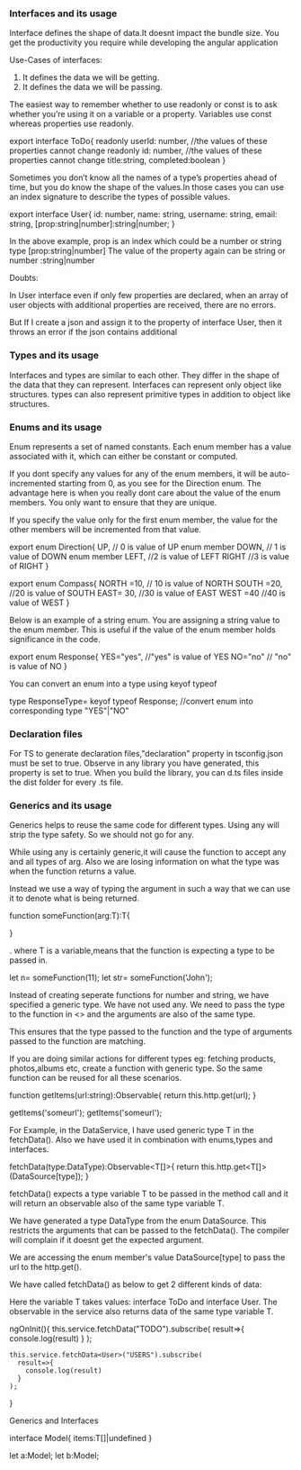 ### Interfaces and its usage

Interface defines the shape of data.It doesnt impact the bundle size. You get the productivity you
require while developing the angular application

Use-Cases of interfaces:
1.  It defines the data we will be getting.
2.  It defines the data we will be passing.

The easiest way to remember whether to use readonly or const is to ask whether you’re using it on a variable or a property. Variables use const whereas properties use readonly.

export interface ToDo{
  readonly userId: number, //the values of these properties cannot change
  readonly id: number, //the values of these properties cannot change
  title:string,
  completed:boolean
}

Sometimes you don’t know all the names of a type’s properties ahead of time, but you do know the shape of the values.In those cases you can use an index signature to describe the types of possible values.

export interface User{
  id: number,
  name: string,
 username: string,
 email: string,
 [prop:string|number]:string|number;
}

In the above example, prop is an index which could be a number or string type [prop:string|number]
The value of the property again can be string or number :string|number


Doubts: 

In User interface even if only few properties are declared, when an array of user objects with additional properties are received, there are no errors.

But If I create a json and assign it to the property of interface User, then it throws an error
if the json contains additional


### Types and its usage
 
 Interfaces and types are similar to each other. They differ in the shape of the data that they can
 represent.
 Interfaces can represent only object like structures.
 types can also represent primitive types in addition to object like structures.


### Enums and its usage

Enum represents a set of named constants. Each enum member has a value associated with it, which can either be constant or computed.

If you dont specify any values for any of the enum members, it will be auto-incremented starting from 0,
as you see for the Direction enum. The advantage here is when you really dont care about the value
of the enum members. You only want to ensure that they are unique.

If you specify the value only for the first enum member, the value for the other members will be incremented from that value.


export enum Direction{
  UP, // 0 is value of UP enum member
  DOWN, // 1 is value of DOWN enum member
  LEFT, //2 is value of LEFT
  RIGHT //3 is value of RIGHT
  }
  
  export enum Compass{
    NORTH =10, // 10 is value of NORTH
    SOUTH =20, //20 is value of SOUTH
    EAST= 30, //30 is value of EAST
    WEST =40 //40 is value of WEST
  }

  Below is an example of a string enum. You are assigning a string value to the enum member.
  This is useful if the value of the enum member holds significance in the code.
  
  export enum Response{
    YES="yes", //"yes" is value of YES
    NO="no" // "no" is value of NO
  }

You can convert an enum into a type using keyof typeof

type ResponseType= keyof typeof Response; //convert enum into corresponding type "YES"|"NO"


### Declaration files

For TS to generate declaration files,"declaration" property in tsconfig.json must be set to true.
Observe in any library you have generated, this property is set to true. When you build the library,
you can d.ts files inside the dist folder for every .ts file.

### Generics and its usage

Generics helps to reuse the same code for different types.
Using any will strip the type safety. So we should not go for any.

While using any is certainly generic,it will cause the function to accept any and all types of arg. Also
we are losing information on what the type was when the function returns a value.

Instead we use a way of typing the argument in such a way that we can use it to denote what is being 
returned.

function someFunction<T>(arg:T):T{

}

<T>. where T is a variable,means that the function is expecting a type to be passed in.

let n= someFunction<number>(11);
let str= someFunction<string>('John');

Instead of creating seperate functions for number and string, we have specified a 
generic type. We have not used any. We need to pass the type to the function in <> and the arguments
are also of the same type.

This ensures that the type passed to the function and the type of arguments passed to the function
are matching.

If you are doing similar actions for different types eg: fetching products, photos,albums etc,
create a function with generic type. So the same function can be reused for all these scenarios.

function getItems<T>(url:string):Observable<T>{
    return this.http.get(url);
}

getItems<Products>('someurl');
getItems<Photos>('someurl');

For Example, in the DataService, I have used generic type T in the fetchData().
Also we have used it in combination with enums,types and interfaces.

fetchData<T>(type:DataType):Observable<T[]>{
    return this.http.get<T[]>(DataSource[type]);
  }

fetchData() expects a type variable T to be passed in the method call and it will return an observable also of the same type variable T.

We have generated a type DataType from the enum DataSource. This restricts the arguments that can be passed to the fetchData(). The compiler will complain if it doesnt get the expected argument.

We are accessing the enum member's value DataSource[type] to pass the url to the http.get().

We have called fetchData() as below to get 2 different kinds of data:

Here the variable T takes values: interface ToDo and interface User.
The observable in the service also returns data of the same type variable T.

 ngOnInit(){
    this.service.fetchData<ToDo>("TODO").subscribe(
      result=>{
        console.log(result)
      }
    );

    this.service.fetchData<User>("USERS").subscribe(
      result=>{
        console.log(result)
      }
    );

   }


Generics and Interfaces

interface Model<T>{
    items:T[]|undefined
}

let a:Model<string>;
let b:Model<number>;





